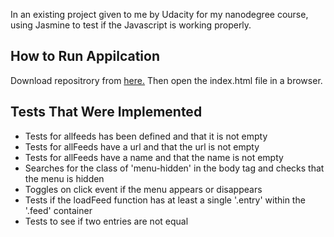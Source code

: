 In an existing project given to me by Udacity for my nanodegree course, using Jasmine to test if the Javascript is working properly. 


##  How to Run Appilcation

Download repositrory from <a href="https://github.com/Spinetas/Feed-Reader-Testing">here.</a>
Then open the index.html file in a browser.


##  Tests That Were Implemented

* Tests for allfeeds has been defined and that it is not empty 
* Tests for allFeeds have a url and that the url is not empty
* Tests for allFeeds have a name and that the name is not empty 
* Searches for the class of 'menu-hidden' in the body tag and checks that the menu is hidden
* Toggles on click event if the menu appears or disappears
* Tests if the loadFeed function has at least a single '.entry' within the '.feed' container
* Tests to see if two entries are not equal
